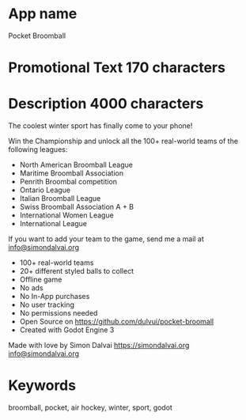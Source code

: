 <!--
SPDX-FileCopyrightText: 2024 Simon Dalvai <info@simondalvai.org>

SPDX-License-Identifier: CC0-1.0
-->

# App name
Pocket Broomball

# Promotional Text 170 characters

# Description 4000 characters

The coolest winter sport has finally come to your phone!

Win the Championship and unlock all the 100+ real-world teams of the following leagues:
- North American Broomball League
- Maritime Broomball Association
- Penrith Broombal competition
- Ontario League
- Italian Broomball League
- Swiss Broomball Association A + B
- International Women League
- International League

If you want to add your team to the game, send me a mail at info@simondalvai.org

- 100+ real-world teams
- 20+ different styled balls to collect
- Offline game
- No ads
- No In-App purchases
- No user tracking
- No permissions needed
- Open Source on https://github.com/dulvui/pocket-broomall
- Created with Godot Engine 3

Made with love by Simon Dalvai
https://simondalvai.org
info@simondalvai.org

# Keywords
broomball, pocket, air hockey, winter, sport, godot
